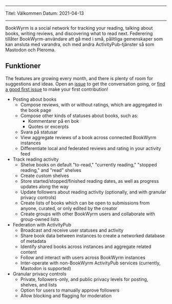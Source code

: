 - - -
Titel: Välkommen Datum: 2021-04-13
- - -

BookWyrm is a social network for tracking your reading, talking about books, writing reviews, and discovering what to read next. Federering tillåter BookWyrm-användare att gå med i små, pålitliga gemenskaper som kan ansluta med varandra, och med andra ActivityPub-tjänster så som Mastodon och Pleroma.

## Funktioner
The features are growing every month, and there is plenty of room for suggestions and ideas. Open an [issue](https://github.com/bookwyrm-social/bookwyrm/issues) to get the conversation going, or [find a good first issue](https://github.com/bookwyrm-social/bookwyrm/issues?q=is%3Aissue%20state%3Aopen%20label%3A%22good%20first%20issue%22) to make your first contribution!

- Posting about books
    - Compose reviews, with or without ratings, which are aggregated in the book page
    - Compose other kinds of statuses about books, such as:
        - Kommentarer på en bok
        - Quotes or excerpts
    - Svara på statusar
    - View aggregate reviews of a book across connected BookWyrm instances
    - Differentiate local and federated reviews and rating in your activity feed
- Track reading activity
    - Shelve books on default "to-read," "currently reading," "stopped reading," and "read" shelves
    - Create custom shelves
    - Store started/stopped/finished reading dates, as well as progress updates along the way
    - Update followers about reading activity (optionally, and with granular privacy controls)
    - Create lists of books which can be open to submissions from anyone, curated, or only edited by the creator
    - Create groups with other BookWyrm users and collaborate with group-owned lists
- Federation with ActivityPub
    - Broadcast and receive user statuses and activity
    - Share book data between instances to create a networked database of metadata
    - Identify shared books across instances and aggregate related content
    - Follow and interact with users across BookWyrm instances
    - Inter-operate with non-BookWyrm ActivityPub services (currently, Mastodon is supported)
- Granular privacy controls
    - Private, followers-only, and public privacy levels for posting, shelves, and lists
    - Option for users to manually approve followers
    - Allow blocking and flagging for moderation

